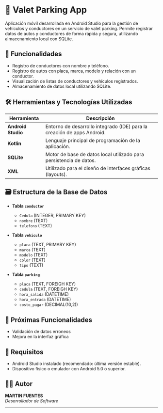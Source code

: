 # 🚗 Valet Parking App

Aplicación móvil desarrollada en Android Studio para la gestión de vehículos y conductores en un servicio de valet parking. Permite registrar datos de autos y conductores de forma rápida y segura, utilizando almacenamiento local con SQLite.

## 🧩 Funcionalidades

- Registro de conductores con nombre y teléfono.
- Registro de autos con placa, marca, modelo y relación con un conductor.
- Visualización de listas de conductores y vehículos registrados.
- Almacenamiento de datos local utilizando SQLite.

## 🛠 Herramientas y Tecnologías Utilizadas

| Herramienta         | Descripción                                                             |
|---------------------|-------------------------------------------------------------------------|
| **Android Studio**  | Entorno de desarrollo integrado (IDE) para la creación de apps Android. |
| **Kotlin**            | Lenguaje principal de programación de la aplicación.                    |
| **SQLite**          | Motor de base de datos local utilizado para persistencia de datos.      |
| **XML**             | Utilizado para el diseño de interfaces gráficas (layouts).              |

## 🗃 Estructura de la Base de Datos

- **Tabla `conductor`**
  - `Cedula` (INTEGER, PRIMARY KEY)
  - `nombre` (TEXT)
  - `telefono` (TEXT)

- **Tabla `vehiculo`**
  - `placa` (TEXT, PRIMARY KEY)
  - `marca` (TEXT)
  - `modelo` (TEXT)
  - `color` (TEXT)
  - `tipo` (TEXT)
  
- **Tabla `parking`**
  - `placa` (TEXT, FOREIGH KEY)
  - `cedula` (TEXT, FOREIGH KEY)
  - `hora_salida` (DATETIME)
  - `hora_entrada` (DATETIME)
  - `costo_pagar` (DECIMAL(10,2))

## 🔧 Próximas Funcionalidades

- Validación de datos erroneos
- Mejora en la interfaz gráfica

## 📌 Requisitos

- Android Studio instalado (recomendado: última versión estable).
- Dispositivo físico o emulador con Android 5.0 o superior.

## 👨‍💻 Autor

**MARTIN FUENTES**  
*Desarrollador de Software*

---

